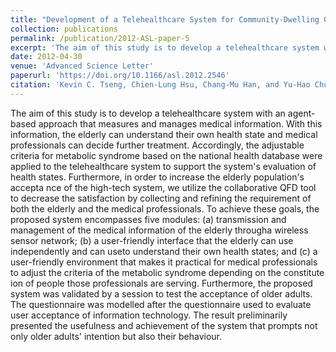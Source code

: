 ```yaml
---
title: "Development of a Telehealthcare System for Community-Dwelling Older Adults by Using a Collaborative Quality Function Deployment Tool"
collection: publications
permalink: /publication/2012-ASL-paper-5
excerpt: 'The aim of this study is to develop a telehealthcare system with an agent-based approach that measures and manages medical information. With this information, the elderly can understand their own health state and medical professionals can decide further treatment. Accordingly, the adjustable criteria for metabolic syndrome based on the national health database were applied to the telehealthcare system to support the system's evaluation of health states. Furthermore, in order to increase the elderly population's accepta nce of the high-tech system, we utilize the collaborative QFD tool to decrease the satisfaction by collecting and refining the requirement of both the elderly and the medical professionals. To achieve these goals, the proposed system encompasses five modules: (a) transmission and management of the medical information of the elderly througha wireless sensor network; (b) a user-friendly interface that the elderly can use independently and can useto understand their own health states; and (c) a user-friendly environment that makes it practical for medical professionals to adjust the criteria of the metabolic syndrome depending on the constitute ion of people those professionals are serving. Furthermore, the proposed system was validated by a session to test the acceptance of older adults. The questionnaire was modelled after the questionnaire used to evaluate user acceptance of information technology. The result preliminarily presented the usefulness and achievement of the system that prompts not only older adults' intention but also their behaviour.'
date: 2012-04-30
venue: 'Advanced Science Letter'
paperurl: 'https://doi.org/10.1166/asl.2012.2546'
citation: 'Kevin C. Tseng, Chien-Lung Hsu, Chang-Mu Han, and Yu-Hao Chuang. (2012). &quot;Development of a Telehealthcare System for Community-Dwelling Older Adults by Using a Collaborative Quality Function Deployment Tool &quot; <i>Advanced Science Letter</i>. 9(1).'
---
```

The aim of this study is to develop a telehealthcare system with an agent-based approach that measures and manages medical information. With this information, the elderly can understand their own health state and medical professionals can decide further treatment. Accordingly, the adjustable criteria for metabolic syndrome based on the national health database were applied to the telehealthcare system to support the system's evaluation of health states. Furthermore, in order to increase the elderly population's accepta nce of the high-tech system, we utilize the collaborative QFD tool to decrease the satisfaction by collecting and refining the requirement of both the elderly and the medical professionals. To achieve these goals, the proposed system encompasses five modules: (a) transmission and management of the medical information of the elderly througha wireless sensor network; (b) a user-friendly interface that the elderly can use independently and can useto understand their own health states; and (c) a user-friendly environment that makes it practical for medical professionals to adjust the criteria of the metabolic syndrome depending on the constitute ion of people those professionals are serving. Furthermore, the proposed system was validated by a session to test the acceptance of older adults. The questionnaire was modelled after the questionnaire used to evaluate user acceptance of information technology. The result preliminarily presented the usefulness and achievement of the system that prompts not only older adults' intention but also their behaviour.
